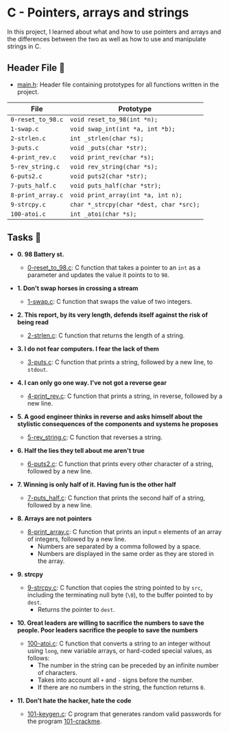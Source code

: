 # C - Pointers, arrays and strings

In this project, I learned about what and how to use pointers and arrays and
the differences between the two as well as how to use and manipulate strings in C.

## Header File :file_folder:

* [main.h](main.h): Header file containing prototypes for all functions written in the project.

| File              | Prototype                               |
| ----------------- | --------------------------------------- |
| `0-reset_to_98.c` | `void reset_to_98(int *n);`             |
| `1-swap.c`        | `void swap_int(int *a, int *b);`        |
| `2-strlen.c`      | `int _strlen(char *s);`                 |
| `3-puts.c`        | `void _puts(char *str);`                |
| `4-print_rev.c`   | `void print_rev(char *s);`              |
| `5-rev_string.c`  | `void rev_string(char *s);`             |
| `6-puts2.c`       | `void puts2(char *str);`                |
| `7-puts_half.c`   | `void puts_half(char *str);`            |
| `8-print_array.c` | `void print_array(int *a, int n);`      |
| `9-strcpy.c`      | `char *_strcpy(char *dest, char *src);` |
| `100-atoi.c`      | `int _atoi(char *s);`                   |

## Tasks :page_with_curl:

* **0. 98 Battery st.**
  * [0-reset_to_98.c](./0-reset_to_98.c): C function that takes a pointer to an
  `int` as a parameter and updates the value it points to to `98`.

* **1. Don't swap horses in crossing a stream**
  * [1-swap.c](./1-swap.c): C function that swaps the value of two integers.

* **2. This report, by its very length, defends itself against the risk of being read**
  * [2-strlen.c](./2-strlen.c): C function that returns the length of a string.

* **3. I do not fear computers. I fear the lack of them**
  * [3-puts.c](./3-puts.c): C function that prints a string, followed by a new line,
  to `stdout`.

* **4. I can only go one way. I've not got a reverse gear**
  * [4-print_rev.c](./4-print_rev.c): C function that prints a string, in reverse,
  followed by a new line.

* **5. A good engineer thinks in reverse and asks himself about the stylistic consequences of the components and systems he proposes**
  * [5-rev_string.c](./5-rev_string.c): C function that reverses a string.

* **6. Half the lies they tell about me aren't true**
  * [6-puts2.c](./6-puts2.c): C function that prints every other character of a string,
  followed by a new line.

* **7. Winning is only half of it. Having fun is the other half**
  * [7-puts_half.c](./7-puts_half.c): C function that prints the second half of a string,
  followed by a new line.

* **8. Arrays are not pointers**
  * [8-print_array.c](./8-print_array.c): C function that prints an input `n` elements
  of an array of integers, followed by a new line.
    * Numbers are separated by a comma followed by a space.
    * Numbers are displayed in the same order as they are stored in the array.

* **9. strcpy**
  * [9-strcpy.c](./9-strcpy.c): C function that copies the string pointed to by
  `src`, including the terminating null byte (`\0`), to the buffer pointed to by `dest`.
    * Returns the pointer to `dest`.

* **10. Great leaders are willing to sacrifice the numbers to save the people. Poor leaders sacrifice the people to save the numbers**
  * [100-atoi.c](./100-atoi.c): C function that converts a string to an integer
  without using `long`, new variable arrays, or hard-coded special values, as follows:
    * The number in the string can be preceded by an infinite number of characters.
    * Takes into account all `+` and `-` signs before the number.
    * If there are no numbers in the string, the function returns `0`.

* **11. Don't hate the hacker, hate the code**
  * [101-keygen.c](): C program that generates random valid passwords
  for the program [101-crackme](https://github.com/holbertonschool/0x04.c).

